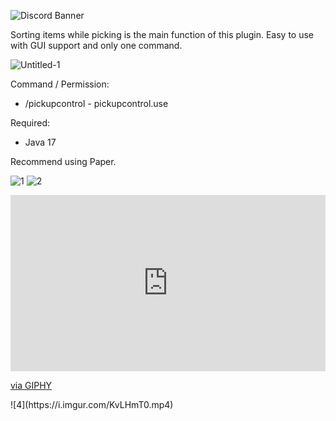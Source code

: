 ![Discord Banner](https://user-images.githubusercontent.com/48017917/161475232-abc5091b-26f0-41ba-ba95-ba4aab8120e1.png)

Sorting items while picking is the main function of this plugin. Easy to use with GUI support and only one command.

![Untitled-1](https://user-images.githubusercontent.com/48017917/161475254-e2260ab7-49b2-4472-9464-2817e40a76b0.png)

Command / Permission:
- /pickupcontrol - pickupcontrol.use

Required:
- Java 17

Recommend using Paper.

![1](https://user-images.githubusercontent.com/48017917/161475274-ada3cc1a-128a-4f06-8f77-6d3898017aee.gif)
![2](https://user-images.githubusercontent.com/48017917/161475315-4fe01000-d664-4da9-82f5-60fd660e3617.gif)
<div style="width:100%;height:0;padding-bottom:56%;position:relative;"><iframe src="https://giphy.com/embed/i0GwDx2f0oxy4SR5Bb" width="100%" height="100%" style="position:absolute" frameBorder="0" class="giphy-embed" allowFullScreen></iframe></div><p><a href="https://giphy.com/gifs/i0GwDx2f0oxy4SR5Bb">via GIPHY</a></p>
![4](https://i.imgur.com/KvLHmT0.mp4)
